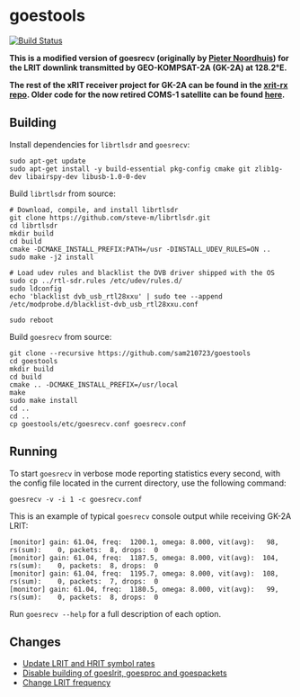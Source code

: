 # goestools

[![Build Status](https://github.com/sam210723/goestools/workflows/Build/badge.svg)](https://github.com/sam210723/goestools/actions?query=workflow%3ABuild)

**This is a modified version of goesrecv (originally by [Pieter Noordhuis](https://github.com/pietern/goestools)) for the LRIT downlink transmitted by GEO-KOMPSAT-2A (GK-2A) at 128.2°E.**

**The rest of the xRIT receiver project for GK-2A can be found in the [xrit-rx repo](https://github.com/sam210723/xrit-rx). Older code for the now retired COMS-1 satellite can be found [here](https://github.com/sam210723/COMS-1).**

## Building
Install dependencies for ```librtlsdr``` and ```goesrecv```:
```
sudo apt-get update
sudo apt-get install -y build-essential pkg-config cmake git zlib1g-dev libairspy-dev libusb-1.0-0-dev
```

Build ```librtlsdr``` from source:
```
# Download, compile, and install librtlsdr
git clone https://github.com/steve-m/librtlsdr.git
cd librtlsdr
mkdir build
cd build
cmake -DCMAKE_INSTALL_PREFIX:PATH=/usr -DINSTALL_UDEV_RULES=ON ..
sudo make -j2 install

# Load udev rules and blacklist the DVB driver shipped with the OS
sudo cp ../rtl-sdr.rules /etc/udev/rules.d/
sudo ldconfig
echo 'blacklist dvb_usb_rtl28xxu' | sudo tee --append /etc/modprobe.d/blacklist-dvb_usb_rtl28xxu.conf

sudo reboot
```

Build ```goesrecv``` from source:
```
git clone --recursive https://github.com/sam210723/goestools
cd goestools
mkdir build
cd build
cmake .. -DCMAKE_INSTALL_PREFIX=/usr/local
make
sudo make install
cd ..
cd ..
cp goestools/etc/goesrecv.conf goesrecv.conf
```

## Running
To start ```goesrecv``` in verbose mode reporting statistics every second, with the config file located in the current directory, use the following command:
```
goesrecv -v -i 1 -c goesrecv.conf
```

This is an example of typical ```goesrecv``` console output while receiving GK-2A LRIT:
```
[monitor] gain: 61.04, freq:  1200.1, omega: 8.000, vit(avg):   98, rs(sum):    0, packets:  8, drops:  0 
[monitor] gain: 61.04, freq:  1187.5, omega: 8.000, vit(avg):  104, rs(sum):    0, packets:  8, drops:  0 
[monitor] gain: 61.04, freq:  1195.7, omega: 8.000, vit(avg):  108, rs(sum):    0, packets:  7, drops:  0 
[monitor] gain: 61.04, freq:  1180.5, omega: 8.000, vit(avg):   99, rs(sum):    0, packets:  8, drops:  0 
```

Run ```goesrecv --help``` for a full description of each option.

## Changes
  * [Update LRIT and HRIT symbol rates](https://github.com/sam210723/goestools/commit/9fd004cc2aef0f7620703321314443f4c8d6b634)
  * [Disable building of goeslrit, goesproc and goespackets](https://github.com/sam210723/goestools/commit/73bae4e01bebd3b3bf347f8afc731bda2549dfe8)
  * [Change LRIT frequency](https://github.com/sam210723/goestools/commit/af7cfc9a8ee08d096f50b07bde59101be3635a43)
